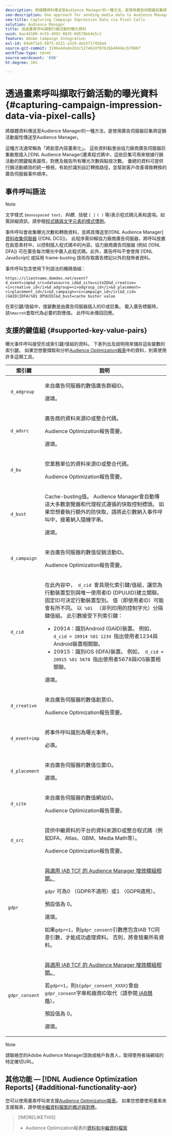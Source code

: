 ```yaml
---
description: 將媒體資料傳送至Audience Manager的一種方法，是使用廣告伺服器巨集將促銷活動屬性傳送至Audience Manager。
seo-description: One approach for sending media data to Audience Manager uses ad server macros to send campaign attributes to Audience Manager.
seo-title: Capturing Campaign Impression Data via Pixel Calls
solution: Audience Manager
title: 透過畫素呼叫擷取行銷活動的曝光資料
uuid: 6ac44100-4c55-4992-8835-0d578bb4e5c2
feature: Adobe Campaign Integration
exl-id: 04e6f1e5-5075-4221-a310-deb3717458ad
source-git-commit: 319be4dade263c5274624f07616b404decb7066f
workflow-type: tm+mt
source-wordcount: '698'
ht-degree: 16%

---
```


# 透過畫素呼叫擷取行銷活動的曝光資料{#capturing-campaign-impression-data-via-pixel-calls}

將媒體資料傳送至Audience Manager的一種方法，是使用廣告伺服器巨集將促銷活動屬性傳送至Audience Manager。

這種方法通常稱為「將創意內容畫素化」。 這些資料點會由協力廠商廣告伺服器巨集動態插入[!DNL Audience Manager]畫素程式碼中，這些巨集可用來根據行銷活動的關鍵報表屬性，對應及報告所有曝光次數與點按次數。 彙總的資料可提供行銷活動績效的統一檢視，有助於識別自訂轉換路徑，並幫助客戶改善導致轉換的廣告伺服器事件順序。

## 事件呼叫語法

>[!NOTE]
>
>文字樣式 (`monospaced text`、*斜體*、括號 `[ ]` `( )` 等)表示程式碼元素和選項。如需詳細資訊，請參閱[程式碼與文字元素的樣式慣例](../../reference/code-style-elements.md)。

事件呼叫會收集曝光次數和轉換資料，並將其傳送至[!DNL Audience Manager] [資料收集伺服器](/help/using/reference/system-components/components-data-collection.md) ([!DNL DCS])。 此程序需仰賴協力廠商廣告伺服器，將呼叫放置在創意素材中，以控制插入程式碼中的內容。協力廠商廣告伺服器 (例如 [!DNL DFA]) 可在廣告每次曝光中置入此程式碼。此外，廣告呼叫不會使用 [!DNL JavaScript] 或採用 frame-busting 技術存取廣告標記以外的發佈者資料。

事件呼叫包含使用下列語法的機碼值組：

```
https://clientname.demdex.net/event?d_event=imp&d_src=datasource_id&d_site=siteID&d_creative=<i>creative_id</i>&d_adgroup=<i>adgroup_id</i>&d_placement=<i>placement_id</i>&d_campaign=<i>campaign_id</i>[&d_cid=(GAID|IDFA)%01 DPUUID]&d_bust=cache buster value
```

在索引鍵/值組中，值變數是由廣告伺服器插入的ID或巨集。 載入廣告標籤時，該`%macro%`會取代為必要的對應值。 此呼叫未傳回回應。

## 支援的鍵值組 {#supported-key-value-pairs}

曝光事件呼叫接受形成索引鍵/值組的資料。 下表列出及說明用來儲存這些變數的索引鍵。 如果您想要擷取和分析[Audience Optimization報表](../../reporting/audience-optimization-reports/audience-optimization-reports.md)中的資料，則需使用許多這類工具。

<table id="table_F068C4D49F7D4775924D3CA712BF15BA"> 
 <thead> 
  <tr> 
   <th colname="col1" class="entry"> 索引鍵 </th> 
   <th colname="col2" class="entry"> 說明 </th> 
  </tr> 
 </thead>
 <tbody> 
  <tr> 
   <td colname="col1"> <code> d_adgroup </code> </td> 
   <td colname="col2"> <p>來自廣告伺服器的數值廣告群組ID。 </p> <p>選填。 </p> </td> 
  </tr> 
  <tr> 
   <td colname="col1"> <code> d_adsrc </code> </td> 
   <td colname="col2"> <p>廣告商的資料來源ID或整合代碼。 </p> <p><span class="wintitle">Audience Optimization</span>報告需要。 </p> <p>選填。</p> </td> 
  </tr> 
  <tr> 
   <td colname="col1"> <code> d_bu </code> </td> 
   <td colname="col2"> <p>您業務單位的資料來源ID或整合代碼。 </p> <p><span class="wintitle">Audience Optimization</span>報告需要。 </p> </td> 
  </tr> 
  <tr> 
   <td colname="col1"> <p> <code> d_bust </code> </p> </td> 
   <td colname="col2"> <p>Cache-busting值。 <span class="keyword">Audience Manager</span>會自動傳送大多數瀏覽器和代理程式遵循的快取控制標頭。 如果您想要執行額外的防快取，請將此引數納入事件呼叫中，接著納入隨機字串。 </p> <p> 選填。 </p> </td> 
  </tr> 
  <tr> 
   <td colname="col1"> <code> d_campaign </code> </td> 
   <td colname="col2"> <p>來自廣告伺服器的數值促銷活動ID。 </p> <p><span class="wintitle">Audience Optimization</span>報告需要。 </p> </td> 
  </tr> 
  <tr> 
   <td colname="col1"> <code> d_cid </code> </td> 
   <td colname="col2"> <p>在此內容中，<code> d_cid </code>會具現化索引鍵/值組，讓您為行動裝置型別與唯一使用者ID (DPUUID)建立關聯。 固定ID可決定行動裝置型別。 值（即使用者ID）可能會有所不同。 以<code> %01 </code> （非列印用的控制字元）分隔鍵值組。 此引數接受下列索引鍵： </p> 
    <ul id="ul_4D5D696D10B34615867AF3B64A938878"> 
     <li id="li_A4BD4B0C8C9443BF99075CDFACC013F6">20914：識別Android (GAID)裝置。 例如，<code> d_cid = 20914 %01 1234 </code>指出使用者1234與Android裝置相關聯。 </li> 
     <li id="li_F83D7B3EC4D24D0187BFE639E2812B36">20915：識別iOS (IDFA)裝置。 例如，<code> d_cid = 20915 %01 5678 </code>指出使用者5678與iOS裝置相關聯。 </li> 
    </ul> <p>選填。 </p> </td> 
  </tr> 
  <tr> 
   <td colname="col1"> <code> d_creative </code> </td> 
   <td colname="col2"> <p>來自廣告伺服器的數值創意ID。 </p> <p><span class="wintitle">Audience Optimization</span>報告需要。 </p> </td> 
  </tr> 
  <tr> 
   <td colname="col1"> <code> d_event=imp </code> </td> 
   <td colname="col2"> <p>將事件呼叫識別為曝光事件。 </p> <p>必填。 </p> </td> 
  </tr> 
  <tr> 
   <td colname="col1"> <code> d_placement </code> </td> 
   <td colname="col2"> <p>來自廣告伺服器的數值位置ID。 </p> <p> 選填。 </p> </td> 
  </tr> 
  <tr> 
   <td colname="col1"> <code> d_site </code> </td> 
   <td colname="col2"> <p>來自廣告伺服器的數值網站ID。 </p> <p><span class="wintitle">Audience Optimization</span>報告需要。 </p> </td> 
  </tr> 
  <tr> 
   <td colname="col1"> <code> d_src </code> </td> 
   <td colname="col2"> <p>提供中繼資料的平台的資料來源ID或整合程式碼（例如DFA、Atlas、GBM、Media Math等）。 </p> <p><span class="wintitle">Audience Optimization</span>報告需要。 </p> </td> 
  </tr> 
   <tr> 
   <td colname="col1"> <code>gdpr</code>  </td> 
   <td colname="col2"> <p><a href="../../overview/data-security-and-privacy/aam-iab-plugin.md">與適用 IAB TCF 的 Audience Manager 增效模組相關。</a></p> <p><code>gdpr</code> 可為0 （GDPR不適用）或1 （GDPR適用）。</p> <p>預設值為 0。</p><p>選填。</p><p>如果<code>gdpr=1</code>，則<code>gdpr_consent</code>引數應包含IAB TC同意引數，才能成功處理資料。 否則，將會捨棄所有資料。</p> </td> 
  </tr>
   <tr> 
   <td colname="col1"> <code>gdpr_consent</code> </td> 
   <td colname="col2"> <p><a href="../../overview/data-security-and-privacy/aam-iab-plugin.md">與適用 IAB TCF 的 Audience Manager 增效模組相關。</a></p><p> 若<code>gdpr=1</code>，則<code>${gdpr_consent_XXXX}</code>會由<code>gdpr_consent</code>字串和廠商ID取代（請參閱<a href="https://github.com/InteractiveAdvertisingBureau/GDPR-Transparency-and-Consent-Framework/blob/master/TCFv2/IAB%20Tech%20Lab%20-%20Consent%20string%20and%20vendor%20list%20formats%20v2.md#about-the-transparency--consent-string-tc-string" format="http" scope="external"> IAB規格</a>）。</p> <p>預設值為 0。</p><p>選填。</p></td> 
  </tr> 
 </tbody> 
</table>

>[!NOTE]
>
>請聯絡您的Adobe Audience Manager諮詢或帳戶負責人，取得使用者端網域的特定確切URL。

## 其他功能 — [!DNL Audience Optimization Reports] {#additional-functionality-aor}

您可以使用畫素呼叫來支援[Audience Optimization報表](/help/using/reporting/audience-optimization-reports/audience-optimization-reports.md)。 如果您想要使用畫素來支援報表，請參閱[中繼資料檔案的概述與對應](/help/using/reporting/audience-optimization-reports/metadata-files-intro/metadata-file-overview.md)。

>[!MORELIKETHIS]
>
>* Audience Optimization報表的[資料和中繼資料檔案](../../reporting/audience-optimization-reports/metadata-files-intro/metadata-files-intro.md)
